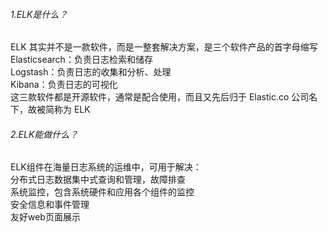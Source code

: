 ###### 1.ELK是什么？
ELK 其实并不是一款软件，而是一整套解决方案，是三个软件产品的首字母缩写   
Elasticsearch：负责日志检索和储存  
Logstash：负责日志的收集和分析、处理   
Kibana：负责日志的可视化   
这三款软件都是开源软件，通常是配合使用，而且又先后归于 Elastic.co 公司名下，故被简称为 ELK  

###### 2.ELK能做什么？  
ELK组件在海量日志系统的运维中，可用于解决：  
分布式日志数据集中式查询和管理，故障排查  
系统监控，包含系统硬件和应用各个组件的监控  
安全信息和事件管理   
友好web页面展示  
